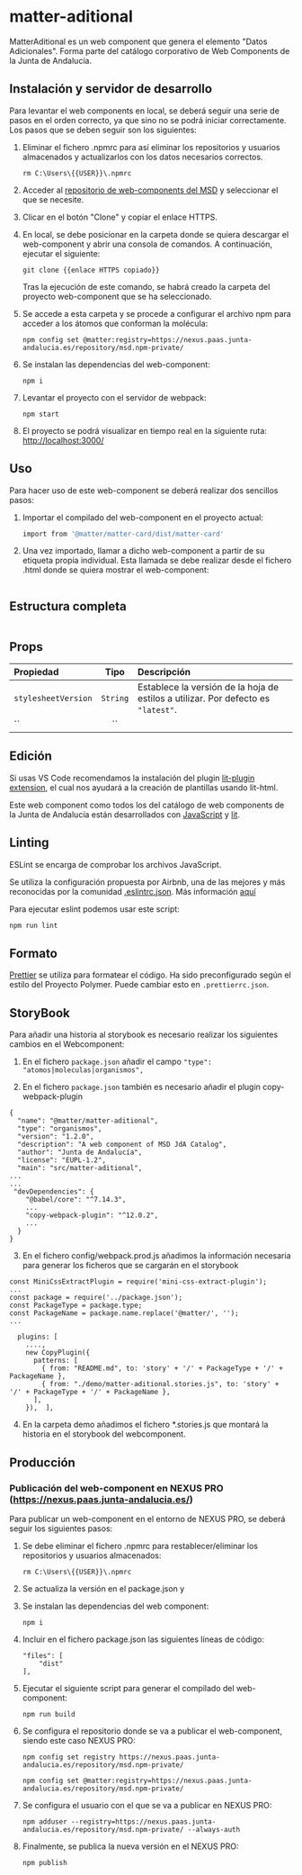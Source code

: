 # matter-aditional

MatterAditional es un web component que genera el elemento "Datos Adicionales". Forma parte del catálogo corporativo de Web Components de la Junta de Andalucía.

## Instalación  y servidor de desarrollo

Para levantar el web components en local, se deberá seguir una serie de pasos en el orden correcto, ya que sino no se podrá iniciar correctamente. Los pasos que se deben seguir son los siguientes:

1. Eliminar el fichero .npmrc para así eliminar los repositorios y usuarios almacenados y actualizarlos con los datos necesarios correctos.
    ```
    rm C:\Users\{{USER}}\.npmrc
    ```
    
2. Acceder al [repositorio de web-components del MSD](https://gitlab.juntadeandalucia.es/pt-exp-webcomponents) y seleccionar el que se necesite.
3. Clicar en el botón "Clone" y copiar el enlace HTTPS.
4. En local, se debe posicionar en la carpeta donde se quiera descargar el web-component y abrir una consola de comandos. A continuación, ejecutar el siguiente:
    ```
    git clone {{enlace HTTPS copiado}}
    ```
    Tras la ejecución de este comando, se habrá creado la carpeta del proyecto web-component que se ha seleccionado.
5. Se accede a esta carpeta y se procede a configurar el archivo npm para acceder a los átomos que conforman la molécula:
    ```
    npm config set @matter:registry=https://nexus.paas.junta-andalucia.es/repository/msd.npm-private/
    ```
6. Se instalan las dependencias del web-component:
    ```
    npm i
    ```
7. Levantar el proyecto con el servidor de webpack:
    ```
    npm start
    ```
8. El proyecto se podrá visualizar en tiempo real en la siguiente ruta: [http://localhost:3000/](http://localhost:3000/)

## Uso
Para hacer uso de este web-component se deberá realizar dos sencillos pasos:
1. Importar el compilado del web-component en el proyecto actual:
    ```bash
    import from '@matter/matter-card/dist/matter-card'
    ```
2. Una vez importado, llamar a dicho web-component a partir de su etiqueta propia individual. Esta llamada se debe realizar desde el fichero .html donde se quiera mostrar el web-component:
    ```html 
   
    ```

## Estructura completa

```html

```

## Props

| Propiedad            | Tipo     | Descripción                                                                                                |
| :------------------- | :------: | :--------------------------------------------------------------------------------------------------------  |
| `stylesheetVersion`  | `String` | Establece la versión de la hoja de estilos a utilizar. Por defecto es `"latest"`.                          |
| ``                   | ``       |                                                                                                            |

## Edición

Si usas VS Code recomendamos la instalación del plugin [lit-plugin extension](https://marketplace.visualstudio.com/items?itemName=runem.lit-plugin), el cual nos ayudará a la creación de plantillas usando lit-html.

Este web component como todos los del catálogo de web components de la Junta de Andalucía están desarrollados con [JavaScript](https://www.javascript.com/) y [lit](https://lit.dev).

## Linting

ESLint se encarga de comprobar los archivos JavaScript.

Se utiliza la configuración propuesta por Airbnb, una de las mejores y más reconocidas por la comunidad [.eslintrc.json](./.eslintrc.js). Más información [aquí](https://www.npmjs.com/package/eslint-config-airbnb)

Para ejecutar eslint podemos usar este script:

```bash
npm run lint
```

## Formato

[Prettier](https://prettier.io/) se utiliza para formatear el código. Ha sido preconfigurado según el estilo del Proyecto Polymer. Puede cambiar esto en `.prettierrc.json`.

## StoryBook

Para añadir una historia al storybook es necesario realizar los siguientes cambios en el Webcomponent:

1. En el fichero ```package.json```  añadir el campo ```"type": "atomos|moleculas|organismos",``` 

2. En el fichero ```package.json``` también es necesario añadir el plugin     copy-webpack-plugin 

```
{
  "name": "@matter/matter-aditional",
  "type": "organismos",
  "version": "1.2.0",
  "description": "A web component of MSD JdA Catalog",
  "author": "Junta de Andalucía",
  "license": "EUPL-1.2",
  "main": "src/matter-aditional",
...
...
 "devDependencies": {
    "@babel/core": "^7.14.3",
    ... 
    "copy-webpack-plugin": "^12.0.2",
    ...
  }
}
```
3. En el fichero config/webpack.prod.js añadimos la información necesaria para generar los ficheros que se cargarán en el storybook

```
const MiniCssExtractPlugin = require('mini-css-extract-plugin');
...
const package = require('../package.json');
const PackageType = package.type;
const PackageName = package.name.replace('@matter/', '');
...

  plugins: [
    ....,
    new CopyPlugin({
      patterns: [
        { from: "README.md", to: 'story' + '/' + PackageType + '/' + PackageName },
        { from: "./demo/matter-aditional.stories.js", to: 'story' + '/' + PackageType + '/' + PackageName },
      ],
    }),  ],

```

4. En la carpeta demo añadimos el fichero *.stories.js que montará la historia en el storybook del webcomponent.

## Producción

### **Publicación del web-component en NEXUS PRO** (https://nexus.paas.junta-andalucia.es/)

Para publicar un web-component en el entorno de NEXUS PRO, se deberá seguir los siguientes pasos:
1. Se debe eliminar el fichero .npmrc para restablecer/eliminar los repositorios y usuarios almacenados:
    ```
    rm C:\Users\{{USER}}\.npmrc
    ```
2. Se actualiza la versión en el package.json y 
3. Se instalan las dependencias del web component:
    ```
    npm i
    ```
4. Incluir en el fichero package.json las siguientes líneas de código:
    ```
    "files": [
        "dist"
    ],
    ```
5. Ejecutar el siguiente script para generar el compilado del web-component:
    ```
    npm run build
    ```
6. Se configura el repositorio donde se va a publicar el web-component, siendo este caso NEXUS PRO:
    ```
    npm config set registry https://nexus.paas.junta-andalucia.es/repository/msd.npm-private/
    ```
    ```
    npm config set @matter:registry=https://nexus.paas.junta-andalucia.es/repository/msd.npm-private/
    ```
    
7. Se configura el usuario con el que se va a publicar en NEXUS PRO:
    ```
    npm adduser --registry=https://nexus.paas.junta-andalucia.es/repository/msd.npm-private/ --always-auth
    ```
8. Finalmente, se publica la nueva versión en el NEXUS PRO:
    ```
    npm publish
    ```
